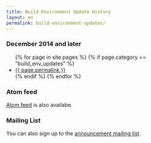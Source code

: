 ```yaml
---
title: Build Environment Update History
layout: en
permalink: build-environment-updates/
---
```

### December 2014 and later

<ul>
{% for page in site.pages %}
{% if page.category == "build_env_updates" %}
	<li><a href="{{ page.permalink }}">{{ page.permalink }}</a></li>
{% endif %}
{% endfor %}
</ul>

### Atom feed
<a href="/feed.build-env-updates.xml">Atom feed</a> is also availabe.

### Mailing List
You can also sign up to the <a href="http://eepurl.com/9OCsP">announcement mailing list</a>.
